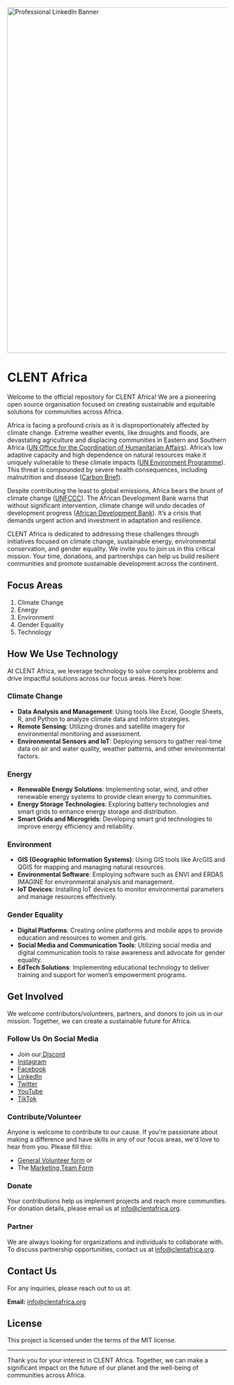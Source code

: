 <img width="792" alt="Professional LinkedIn Banner" src="https://github.com/clentafrica/.github/assets/99066793/becbc1e4-fc12-443e-ad98-9766860591d7">

# CLENT Africa

Welcome to the official repository for CLENT Africa! We are a pioneering open source organisation focused on creating sustainable and equitable solutions for communities across Africa. 

Africa is facing a profound crisis as it is disproportionately affected by climate change. Extreme weather events, like droughts and floods, are devastating agriculture and displacing communities in Eastern and Southern Africa ([UN Office for the Coordination of Humanitarian Affairs](https://www.unocha.org/news/seven-things-you-need-know-about-climate-change-eastern-and-southern-africa)). Africa’s low adaptive capacity and high dependence on natural resources make it uniquely vulnerable to these climate impacts ([UN Environment Programme](https://www.unep.org/regions/africa/regional-initiatives/responding-climate-change)). This threat is compounded by severe health consequences, including malnutrition and disease ([Carbon Brief](https://www.carbonbrief.org/in-depth-how-climate-change-affects-health-in-africa)).

Despite contributing the least to global emissions, Africa bears the brunt of climate change ([UNFCCC](https://unfccc.int/news/climate-change-is-an-increasing-threat-to-africa)). The African Development Bank warns that without significant intervention, climate change will undo decades of development progress ([African Development Bank](https://www.afdb.org/en/cop25/climate-change-africa)). It’s a crisis that demands urgent action and investment in adaptation and resilience.

CLENT Africa is dedicated to addressing these challenges through initiatives focused on climate change, sustainable energy, environmental conservation, and gender equality. We invite you to join us in this critical mission. Your time, donations, and partnerships can help us build resilient communities and promote sustainable development across the continent.

## Focus Areas

1. Climate Change
2. Energy
3. Environment
4. Gender Equality
5. Technology

## How We Use Technology

At CLENT Africa, we leverage technology to solve complex problems and drive impactful solutions across our focus areas. Here’s how:

### Climate Change

- **Data Analysis and Management**: Using tools like Excel, Google Sheets, R, and Python to analyze climate data and inform strategies.
- **Remote Sensing**: Utilizing drones and satellite imagery for environmental monitoring and assessment.
- **Environmental Sensors and IoT**: Deploying sensors to gather real-time data on air and water quality, weather patterns, and other environmental factors.

### Energy

- **Renewable Energy Solutions**: Implementing solar, wind, and other renewable energy systems to provide clean energy to communities.
- **Energy Storage Technologies**: Exploring battery technologies and smart grids to enhance energy storage and distribution.
- **Smart Grids and Microgrids**: Developing smart grid technologies to improve energy efficiency and reliability.

### Environment

- **GIS (Geographic Information Systems)**: Using GIS tools like ArcGIS and QGIS for mapping and managing natural resources.
- **Environmental Software**: Employing software such as ENVI and ERDAS IMAGINE for environmental analysis and management.
- **IoT Devices**: Installing IoT devices to monitor environmental parameters and manage resources effectively.

### Gender Equality

- **Digital Platforms**: Creating online platforms and mobile apps to provide education and resources to women and girls.
- **Social Media and Communication Tools**: Utilizing social media and digital communication tools to raise awareness and advocate for gender equality.
- **EdTech Solutions**: Implementing educational technology to deliver training and support for women’s empowerment programs.

## Get Involved

We welcome contributors/volunteers, partners, and donors to join us in our mission. Together, we can create a sustainable future for Africa.

### Follow Us On Social Media

- Join our[ Discord](https://discord.gg/HC75V7JN)
- [Instagram](http://instagram.com/clentafrica)
- [Facebook](https://www.facebook.com/clentafrica)
- [LinkedIn](https://www.linkedin.com/company/37216267)
- [Twitter](http://www.twitter.com/clentafrica)
- [YouTube](https://www.youtube.com/@CLENTAfrica)
- [TikTok](https://www.tiktok.com/@clent.africa)

### Contribute/Volunteer

Anyone is welcome to contribute to our cause. If you're passionate about making a difference and have skills in any of our focus areas, we'd love to hear from you. Please fill this:
- [General Volunteer form](https://forms.gle/gX4WcwsZr2AFPPRHA) or
- The [Marketing Team Form](https://forms.gle/9jByhnYJkrkNV4Bu7)

### Donate

Your contributions help us implement projects and reach more communities. For donation details, please email us at [info@clentafrica.org](mailto:info@clentafrica.org).

### Partner

We are always looking for organizations and individuals to collaborate with. To discuss partnership opportunities, contact us at [info@clentafrica.org](mailto:info@clentafrica.org).

## Contact Us

For any inquiries, please reach out to us at:

**Email:** [info@clentafrica.org](mailto:info@clentafrica.org)

## License

This project is licensed under the terms of the MIT license.

---

Thank you for your interest in CLENT Africa. Together, we can make a significant impact on the future of our planet and the well-being of communities across Africa.
